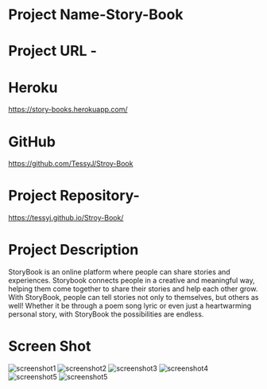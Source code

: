 # Project Name-Story-Book

# Project URL -

# Heroku

https://story-books.herokuapp.com/

# GitHub

https://github.com/TessyJ/Stroy-Book

# Project Repository-

https://tessyj.github.io/Stroy-Book/

# Project Description

StoryBook is an online platform where people can share stories and experiences.
Storybook connects people in a creative and meaningful way, helping them come together to share their stories and help each other grow.
With StoryBook, people can tell stories not only to themselves, but others as well!
Whether it be through a poem song lyric or even just a heartwarming personal story, with StoryBook the possibilities are endless.

# Screen Shot

![screenshot1](images/shot1.png)
![screenshot2](images/shot2.png)
![screenshot3](images/shot3.png)
![screenshot4](images/shot4.png)
![screenshot5](images/shot5.png)
![screenshot5](images/shot6.png)
